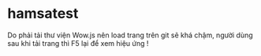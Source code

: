 # hamsatest

Do phải tải thư viện Wow.js nên load trang trên git sẽ khá chậm, người dùng sau khi tải trang thì F5 lại để xem hiệu ứng !
